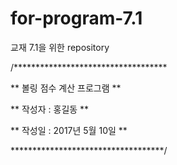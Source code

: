 # for-program-7.1
교재 7.1을 위한 repository






/***********************************

 **     볼링 점수 계산 프로그램       **

 **      작성자 : 홍길동             **

 **      작성일 : 2017년 5월 10일    **

 ***********************************/
